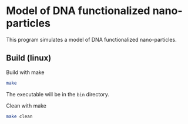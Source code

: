 # Model of DNA functionalized nano-particles

This program simulates a model of DNA functionalized nano-particles.

## Build (linux)
Build with make

```sh
make
```

The executable will be in the `bin` directory.

Clean with make

```sh
make clean
```

